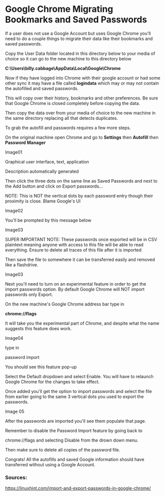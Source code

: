 # Google Chrome Migrating Bookmarks and Saved Passwords 
 
 If a user does not use a Google Account but uses Google Chrome you'll need to do a couple things to migrate their data like their bookmarks and saved passwords. 

Copy the User Data folder located in this directory below to your media of choice so it can go to the new machine to this directory below 

**C:\Users\billy.cabbage\AppData\Local\Google\Chrome** 

Now if they have logged into Chrome with their google account or had some other sync it may have a file called **logindata** which may or may not contain the autofilled and saved passwords. 

This will copy over their history, bookmarks and other preferences. Be sure that Google Chrome is closed completely before copying the data.  
 
Then copy the data over from your media of choice to the new machine in the same directory replacing all that detects duplicates.  

To grab the autofill and passwords requires a few more steps.  

On the original machine open Chrome and go to **Settings** then **Autofill** then **Password Manager** 

Image01

Graphical user interface, text, application

Description automatically generated 

Then click the three dots on the same line as Saved Passwords and next to the Add button and click on Export passwords… 
 
NOTE: This is NOT the vertical dots by each password entry though their proximity is close. Blame Google's UI 

 Image02

You'll be prompted by this message below 

Image03

SUPER IMPORTANT NOTE: These passwords once exported will be in CSV plaintext meaning anyone with access to this file will be able to read everything. Ensure to delete all traces of this file after it is imported 
 
Then save the file to somewhere it can be transferred easily and removed like a flashdrive. 

Image03
 
Next you'll need to turn on an experimental feature in order to get the import passwords option. By default Google Chrome will NOT import passwords only Export. 

On the new machine's Google Chrome address bar type in 

**chrome://flags** 

It will take you the experimental part of Chrome, and despite what the name suggests this feature does work.  

Image04

type in  

password import 

 

You should see this feature pop-up 

 

 

Select the Default dropdown and select Enable. You will have to relaunch Google Chrome for the changes to take effect. 

 

 Once added you'll get the option to import passwords and select the file from earlier going to the same 3 vertical dots you used to export the passwords. 

 Image 05

After the passwords are imported you'll see them populate that page. 

Remember to disable the Password Import feature by going back to 

 chrome://flags and selecting Disable from the drown down menu.  

 

Then make sure to delete all copies of the password file.  

 

Congrats! All the autofills and saved Google information should have transferred without using a Google Account. 

### Sources: 

https://linuxhint.com/import-and-export-passwords-in-google-chrome/ 